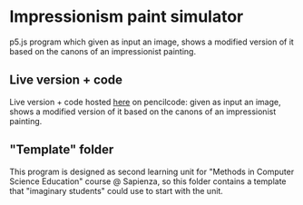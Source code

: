 # Impressionism paint simulator
p5.js program which given as input an image, shows a modified version of it based on the canons of an impressionist painting. 

## Live version + code
Live version + code hosted [here](https://edurinaldi.pencilcode.net/edit/Impressionism) on pencilcode: given as input an image, shows a modified version of it based on the canons of an impressionist painting.

## "Template" folder
This program is designed as second learning unit for "Methods in Computer Science Education" course @ Sapienza, so this folder contains a template that "imaginary students" could use to start with the unit.
